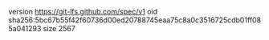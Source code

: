 version https://git-lfs.github.com/spec/v1
oid sha256:5bc67b55f42f60736d00ed20788745eaa75c8a0c3516725cdb01ff085a041293
size 2567
